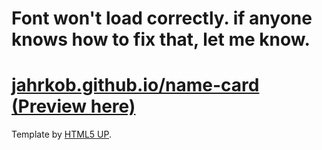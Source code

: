 # Font won't load correctly. if anyone knows how to fix that, let me know.

# [jahrkob.github.io/name-card (Preview here)](https://jahrkob.github.io/name-card)

Template by [HTML5 UP](https://html5up.net).
